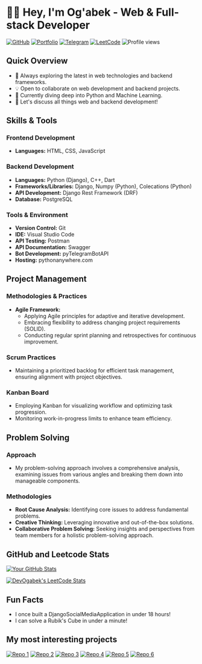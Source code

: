 # 👨‍💻 Hey, I'm Og'abek - Web & Full-stack Developer

[![GitHub](https://img.shields.io/badge/GitHub-Follow-black?style=flat-square&logo=github)](https://github.com/DevOgabek/)
[![Portfolio](https://img.shields.io/badge/Portfolio-Visit-brightgreen?style=flat-square)](https://github.com/DevOgabek)
[![Telegram](https://img.shields.io/badge/Telegram-Join-blue?style=flat-square&logo=telegram)](https://t.me/CodeCraftsmanChronicles)
[![LeetCode](https://img.shields.io/badge/LeetCode-Profile-orange?style=flat-square&logo=leetcode)](https://leetcode.com/DevOgabek/)
![Profile views](https://komarev.com/ghpvc/?username=DevOgabek&color=lightgrey)

## Quick Overview
- 🌱 Always exploring the latest in web technologies and backend frameworks.
- 💡 Open to collaborate on web development and backend projects.
- 🤔 Currently diving deep into Python and Machine Learning.
- 💬 Let's discuss all things web and backend development!

## Skills & Tools

### Frontend Development
- **Languages:** HTML, CSS, JavaScript

### Backend Development
- **Languages:** Python (Django), C++, Dart
- **Frameworks/Libraries:** Django, Numpy (Python), Colecations (Python)
- **API Development:** Django Rest Framework (DRF)
- **Database:** PostgreSQL

### Tools & Environment
- **Version Control:** Git
- **IDE:** Visual Studio Code
- **API Testing:** Postman
- **API Documentation:** Swagger
- **Bot Development:** pyTelegramBotAPI
- **Hosting:** pythonanywhere.com

## Project Management

### Methodologies & Practices
- **Agile Framework:**
  - Applying Agile principles for adaptive and iterative development.
  - Embracing flexibility to address changing project requirements (SOLID).
  - Conducting regular sprint planning and retrospectives for continuous improvement.

### Scrum Practices
- Maintaining a prioritized backlog for efficient task management, ensuring alignment with project objectives.

### Kanban Board
- Employing Kanban for visualizing workflow and optimizing task progression.
- Monitoring work-in-progress limits to enhance team efficiency.

## Problem Solving

### Approach
- My problem-solving approach involves a comprehensive analysis, examining issues from various angles and breaking them down into manageable components.

### Methodologies
- **Root Cause Analysis:** Identifying core issues to address fundamental problems.
- **Creative Thinking:** Leveraging innovative and out-of-the-box solutions.
- **Collaborative Problem Solving:** Seeking insights and perspectives from team members for a holistic problem-solving approach.

## GitHub and Leetcode Stats
[![Your GitHub Stats](https://github-readme-stats.vercel.app/api?username=DevOgabek&show_icons=true&theme=dark)](https://github.com/DevOgabek/)

[![DevOgabek's LeetCode Stats](https://leetcode-stats.vercel.app/api?username=DevOgabek&theme=Dark)](https://leetcode.com/DevOgabek/)

## Fun Facts
- I once built a DjangoSocialMediaApplication in under 18 hours!
- I can solve a Rubik's Cube in under a minute!

## My most interesting projects

<a href="https://github.com/DevOgabek/DjangoSocialMediaApplication">![Repo 1](https://github-readme-stats.vercel.app/api/pin/?username=DevOgabek&repo=DjangoSocialMediaApplication&theme=dark)</a>
<a href="https://github.com/DevOgabek/DjangoBlogPlatform">![Repo 2](https://github-readme-stats.vercel.app/api/pin/?username=DevOgabek&repo=DjangoBlogPlatform&theme=dark)</a>
<a href="https://github.com/DevOgabek/LeetCodeReputationRank">![Repo 3](https://github-readme-stats.vercel.app/api/pin/?username=DevOgabek&repo=LeetCodeReputationRank&theme=dark)</a>
<a href="https://github.com/DevOgabek/WikibotTelegram">![Repo 4](https://github-readme-stats.vercel.app/api/pin/?username=DevOgabek&repo=WikibotTelegram&theme=dark)</a>
<a href="https://github.com/DevOgabek/TkinterCalculator">![Repo 5](https://github-readme-stats.vercel.app/api/pin/?username=DevOgabek&repo=TkinterCalculator&theme=dark)</a>
<a href="https://github.com/DevOgabek/LeetCodePythonSolutions">![Repo 6](https://github-readme-stats.vercel.app/api/pin/?username=DevOgabek&repo=LeetCodePythonSolutions&theme=dark)</a>